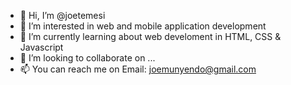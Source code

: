 - 👋 Hi, I’m @joetemesi
- 👀 I’m interested in web and mobile application development
- 🌱 I’m currently learning about web develoment in HTML, CSS & Javascript
- 💞️ I’m looking to collaborate on ...
- 📫 You can reach me on Email: joemunyendo@gmail.com

<!---
joetemesi/joetemesi is a ✨ special ✨ repository because its `README.md` (this file) appears on your GitHub profile.
You can click the Preview link to take a look at your changes.
--->
